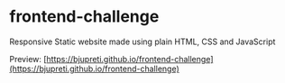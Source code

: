 # frontend-challenge
Responsive Static website made using plain HTML, CSS and JavaScript

Preview:
[https://bjupreti.github.io/frontend-challenge](https://bjupreti.github.io/frontend-challenge)
